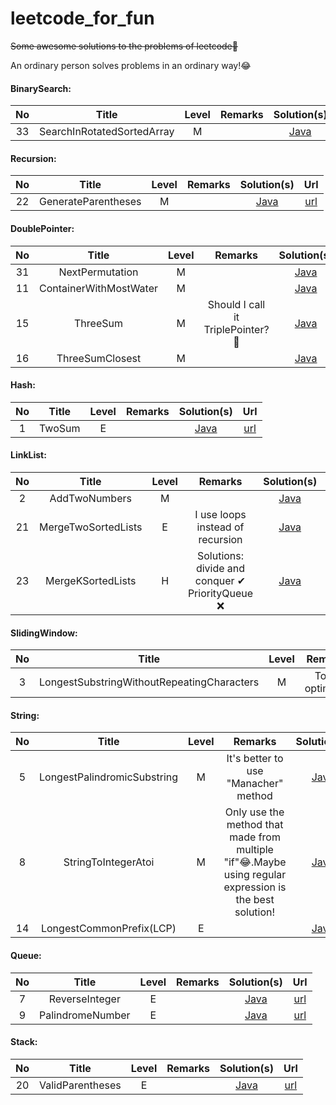 # leetcode_for_fun
~~Some awesome solutions to the problems of leetcode🏃‍~~

An ordinary person solves problems in an ordinary way!😂

#### **BinarySearch:**

|  No  |           Title            | Level | Remarks |                         Solution(s)                          |                             Url                              |
| :--: | :------------------------: | :---: | :-----: | :----------------------------------------------------------: | :----------------------------------------------------------: |
|  33  | SearchInRotatedSortedArray |   M   |         | [Java](https://github.com/cwjokaka/leetcode_for_fun/blob/master/Java/src/com/company/medium/Q_0033_SearchInRotatedSortedArray.java) | [url](https://leetcode-cn.com/problems/search-in-rotated-sorted-array/) |

#### Recursion:

|  No  |        Title        | Level | Remarks |                         Solution(s)                          |                             Url                              |
| :--: | :-----------------: | :---: | :-----: | :----------------------------------------------------------: | :----------------------------------------------------------: |
|  22  | GenerateParentheses |   M   |         | [Java](https://github.com/cwjokaka/leetcode_for_fun/blob/master/Java/src/com/company/medium/Q_0022_GenerateParentheses.java) | [url](https://leetcode-cn.com/problems/generate-parentheses/) |

#### DoublePointer:

|  No  |         Title          | Level |             Remarks              |                         Solution(s)                          |                             Url                              |
| :--: | :--------------------: | :---: | :------------------------------: | :----------------------------------------------------------: | :----------------------------------------------------------: |
|  31  |    NextPermutation     |   M   |                                  | [Java](https://github.com/cwjokaka/leetcode_for_fun/blob/master/Java/src/com/company/medium/Q_0031_NextPermutation.java) |  [url](https://leetcode-cn.com/problems/next-permutation/)   |
|  11  | ContainerWithMostWater |   M   |                                  | [Java](https://github.com/cwjokaka/leetcode_for_fun/blob/master/Java/src/com/company/medium/Q_0011_ContainerWithMostWater.java) | [url](https://leetcode-cn.com/problems/container-with-most-water/) |
|  15  |        ThreeSum        |   M   | Should I call it TriplePointer?🧐 | [Java](https://github.com/cwjokaka/leetcode_for_fun/blob/master/Java/src/com/company/medium/Q_0015_ThreeSum.java) |        [url](https://leetcode-cn.com/problems/3sum/)         |
|  16  |    ThreeSumClosest     |   M   |                                  | [Java](https://github.com/cwjokaka/leetcode_for_fun/blob/master/Java/src/com/company/medium/Q_0016_ThreeSumClosest.java) |    [url](https://leetcode-cn.com/problems/3sum-closest/)     |

#### Hash:

|  No  | Title  | Level | Remarks |                         Solution(s)                          |                       Url                        |
| :--: | :----: | :---: | :-----: | :----------------------------------------------------------: | :----------------------------------------------: |
|  1   | TwoSum |   E   |         | [Java](https://github.com/cwjokaka/leetcode_for_fun/blob/master/Java/src/com/company/easy/Q_0001_TwoSum.java) | [url](https://leetcode-cn.com/problems/two-sum/) |

#### LinkList:

|  No  |        Title        | Level |                          Remarks                           |                         Solution(s)                          |                             Url                              |
| :--: | :-----------------: | :---: | :--------------------------------------------------------: | :----------------------------------------------------------: | :----------------------------------------------------------: |
|  2   |    AddTwoNumbers    |   M   |                                                            | [Java](https://github.com/cwjokaka/leetcode_for_fun/blob/master/Java/src/com/company/medium/Q_0002_AddTwoNumbers.java) |   [url](https://leetcode-cn.com/problems/add-two-numbers/)   |
|  21  | MergeTwoSortedLists |   E   |              I use loops instead of recursion              | [Java](https://github.com/cwjokaka/leetcode_for_fun/blob/master/Java/src/com/company/easy/Q_0021_MergeTwoSortedLists.java) | [url](https://leetcode-cn.com/problems/merge-two-sorted-lists/) |
|  23  |  MergeKSortedLists  |   H   | Solutions: <br />divide and conquer ✔<br />PriorityQueue ❌ | [Java](https://github.com/cwjokaka/leetcode_for_fun/blob/master/Java/src/com/company/hard/Q_0023_MergeKSortedLists.java) | [url](https://leetcode-cn.com/problems/merge-k-sorted-lists/) |

#### SlidingWindow:

|  No  |                   Title                    | Level |     Remarks     |                         Solution(s)                          |                             Url                              |
| :--: | :----------------------------------------: | :---: | :-------------: | :----------------------------------------------------------: | :----------------------------------------------------------: |
|  3   | LongestSubstringWithoutRepeatingCharacters |   M   | To be optimized | [Java](https://github.com/cwjokaka/leetcode_for_fun/blob/master/Java/src/com/company/medium/Q_0003_LongestSubstringWithoutRepeatingCharacters.java) | [url](https://leetcode-cn.com/problems/longest-substring-without-repeating-characters/) |

#### String:

|  No  |            Title            | Level |                           Remarks                            |                         Solution(s)                          |                             Url                              |
| :--: | :-------------------------: | :---: | :----------------------------------------------------------: | :----------------------------------------------------------: | :----------------------------------------------------------: |
|  5   | LongestPalindromicSubstring |   M   |             It's better to use "Manacher" method             | [Java](https://github.com/cwjokaka/leetcode_for_fun/blob/master/Java/src/com/company/medium/Q_0005_LongestPalindromicSubstring.java) | [url](https://leetcode-cn.com/problems/longest-palindromic-substring/) |
|  8   |     StringToIntegerAtoi     |   M   | Only use the method that made from multiple "if"😂.Maybe using regular expression is the best solution! | [Java](https://github.com/cwjokaka/leetcode_for_fun/blob/master/Java/src/com/company/medium/Q_0008_StringToIntegerAtoi.java) | [url](https://leetcode-cn.com/problems/string-to-integer-atoi/) |
|  14  |  LongestCommonPrefix(LCP)   |   E   |                                                              | [Java](https://github.com/cwjokaka/leetcode_for_fun/blob/master/Java/src/com/company/medium/Q_0014_LongestCommonPrefix.java) | [url](https://leetcode-cn.com/problems/longest-common-prefix/) |

#### Queue:

|  No  |      Title       | Level | Remarks |                         Solution(s)                          |                            Url                             |
| :--: | :--------------: | :---: | :-----: | :----------------------------------------------------------: | :--------------------------------------------------------: |
|  7   |  ReverseInteger  |   E   |         | [Java](https://github.com/cwjokaka/leetcode_for_fun/blob/master/Java/src/com/company/easy/Q_0007_ReverseInteger.java) |  [url](https://leetcode-cn.com/problems/reverse-integer/)  |
|  9   | PalindromeNumber |   E   |         | [Java](https://github.com/cwjokaka/leetcode_for_fun/blob/master/Java/src/com/company/easy/Q_0009_PalindromeNumber.java) | [url](https://leetcode-cn.com/problems/palindrome-number/) |

#### Stack:

|  No  |      Title       | Level | Remarks |                         Solution(s)                          |                            Url                             |
| :--: | :--------------: | :---: | :-----: | :----------------------------------------------------------: | :--------------------------------------------------------: |
|  20  | ValidParentheses |   E   |         | [Java](https://github.com/cwjokaka/leetcode_for_fun/blob/master/Java/src/com/company/easy/Q_0020_ValidParentheses.java) | [url](https://leetcode-cn.com/problems/valid-parentheses/) |
